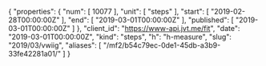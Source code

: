 {
  "properties": {
    "num": [
      10077
    ],
    "unit": [
      "steps"
    ],
    "start": [
      "2019-02-28T00:00:00Z"
    ],
    "end": [
      "2019-03-01T00:00:00Z"
    ],
    "published": [
      "2019-03-01T00:00:00Z"
    ]
  },
  "client_id": "https://www-api.jvt.me/fit",
  "date": "2019-03-01T00:00:00Z",
  "kind": "steps",
  "h": "h-measure",
  "slug": "2019/03/vwiig",
  "aliases": [
    "/mf2/b54c79ec-0de1-45db-a3b9-33fe42281a01/"
  ]
}
